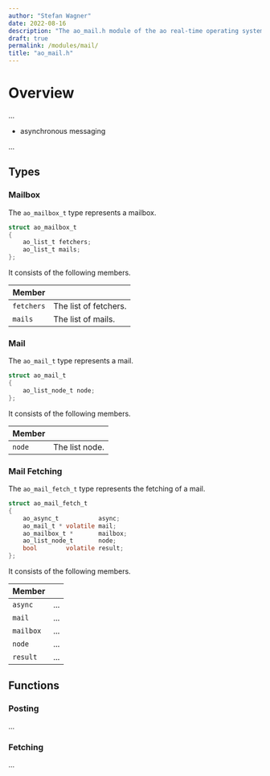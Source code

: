 ```yaml
---
author: "Stefan Wagner"
date: 2022-08-16
description: "The ao_mail.h module of the ao real-time operating system."
draft: true
permalink: /modules/mail/
title: "ao_mail.h"
---
```


# Overview

...

- asynchronous messaging

...

## Types

### Mailbox

The `ao_mailbox_t` type represents a mailbox.

```c
struct ao_mailbox_t
{
    ao_list_t fetchers;
    ao_list_t mails;
};
```

It consists of the following members.

| Member | |
|--------|-|
| `fetchers` | The list of fetchers. |
| `mails` | The list of mails. |

### Mail

The `ao_mail_t` type represents a mail.

```c
struct ao_mail_t
{
    ao_list_node_t node;
};
```

It consists of the following members.

| Member | |
|--------|-|
| `node` | The list node. |

### Mail Fetching

The `ao_mail_fetch_t` type represents the fetching of a mail.

```c
struct ao_mail_fetch_t
{
    ao_async_t           async;
    ao_mail_t * volatile mail;
    ao_mailbox_t *       mailbox;
    ao_list_node_t       node;
    bool        volatile result;
};
```

It consists of the following members.

| Member | |
|--------|-|
| `async` | ... |
| `mail` | ... |
| `mailbox` | ... |
| `node` | ... |
| `result` | ... |

## Functions

### Posting

...

### Fetching

...
